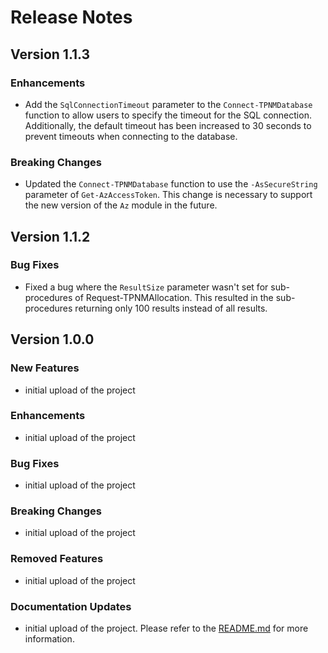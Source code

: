 ﻿# Release Notes

## Version 1.1.3

### Enhancements

- Add the `SqlConnectionTimeout` parameter to the `Connect-TPNMDatabase` function to allow users to specify the timeout for the SQL connection. Additionally, the default timeout has been increased to 30 seconds to prevent timeouts when connecting to the database.

### Breaking Changes

- Updated the `Connect-TPNMDatabase` function to use the `-AsSecureString` parameter of `Get-AzAccessToken`. This change is necessary to support the new version of the `Az` module in the future.

## Version 1.1.2

### Bug Fixes

- Fixed a bug where the `ResultSize` parameter wasn't set for sub-procedures of Request-TPNMAllocation. This resulted in the sub-procedures returning only 100 results instead of all results.

## Version 1.0.0

### New Features

- initial upload of the project

### Enhancements

- initial upload of the project

### Bug Fixes

- initial upload of the project

### Breaking Changes

- initial upload of the project

### Removed Features

- initial upload of the project

### Documentation Updates

- initial upload of the project. Please refer to the [README.md](../README.md) for more information.
